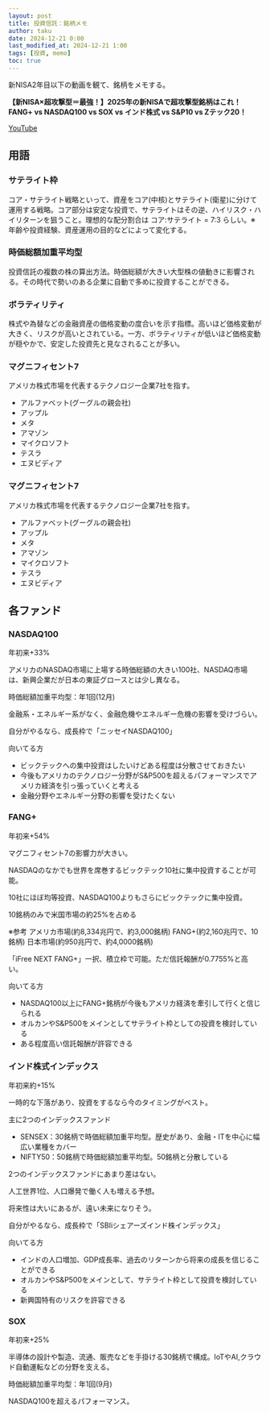 ```yaml
---
layout: post
title: 投資信託：銘柄メモ
author: taku
date: 2024-12-21 0:00
last_modified_at: 2024-12-21 1:00
tags: [投資, memo]
toc: true
---
```


新NISA2年目以下の動画を観て、銘柄をメモする。

**【新NISA×超攻撃型＝最強！】2025年の新NISAで超攻撃型銘柄はこれ！FANG+ vs NASDAQ100 vs SOX vs インド株式 vs S&P10 vs Zテック20！**

<a href="https://www.youtube.com/watch?v=NlH37wx8Sps" target="_blank">YouTube</a>

## 用語

### サテライト枠

コア・サテライト戦略といって、資産をコア(中核)とサテライト(衛星)に分けて運用する戦略。コア部分は安定な投資で、サテライトはその逆、ハイリスク・ハイリターンを狙うこと。理想的な配分割合は コア:サテライト = 7:3 らしい。※年齢や投資経験、資産運用の目的などによって変化する。

### 時価総額加重平均型

投資信託の複数の株の算出方法。時価総額が大きい大型株の値動きに影響される。その時代で勢いのある企業に自動で多めに投資することができる。

### ボラティリティ

株式や為替などの金融資産の価格変動の度合いを示す指標。高いほど価格変動が大きく、リスクが高いとされている。一方、ボラティリティが低いほど価格変動が穏やかで、安定した投資先と見なされることが多い。

### マグニフィセント7

アメリカ株式市場を代表するテクノロジー企業7社を指す。
- アルファベット(グーグルの親会社)
- アップル
- メタ
- アマゾン
- マイクロソフト
- テスラ
- エヌビディア

### マグニフィセント7

アメリカ株式市場を代表するテクノロジー企業7社を指す。
- アルファベット(グーグルの親会社)
- アップル
- メタ
- アマゾン
- マイクロソフト
- テスラ
- エヌビディア

## 各ファンド

### NASDAQ100

年初来+33%

アメリカのNASDAQ市場に上場する時価総額の大きい100社、NASDAQ市場は、新興企業だが日本の東証グロースとは少し異なる。

時価総額加重平均型：年1回(12月)

金融系・エネルギー系がなく、金融危機やエネルギー危機の影響を受けづらい。

自分がやるなら、成長枠で「ニッセイNASDAQ100」

向いてる方
- ビックテックへの集中投資はしたいけどある程度は分散させておきたい
- 今後もアメリカのテクノロジー分野がS&P500を超えるパフォーマンスでアメリカ経済を引っ張っていくと考える
- 金融分野やエネルギー分野の影響を受けたくない

### FANG+

年初来+54%

マグニフィセント7の影響力が大きい。

NASDAQのなかでも世界を席巻するビックテック10社に集中投資することが可能。

10社にほぼ均等投資、NASDAQ100よりもさらにビックテックに集中投資。

10銘柄のみで米国市場の約25%を占める

※参考
アメリカ市場(約8,334兆円で、約3,000銘柄)
FANG+(約2,160兆円で、10銘柄)
日本市場(約950兆円で、約4,0000銘柄)

「iFree NEXT FANG+」一択、積立枠で可能。ただ信託報酬が0.7755%と高い。

向いてる方
- NASDAQ100以上にFANG+銘柄が今後もアメリカ経済を牽引して行くと信じられる
- オルカンやS&P500をメインとしてサテライト枠としての投資を検討している
- ある程度高い信託報酬が許容できる


### インド株式インデックス

年初来約+15%

一時的な下落があり、投資をするなら今のタイミングがベスト。

主に2つのインデックスファンド

- SENSEX：30銘柄で時価総額加重平均型。歴史があり、金融・ITを中心に幅広い業種をカバー
- NIFTY50：50銘柄で時価総額加重平均型。50銘柄と分散している

2つのインデックスファンドにあまり差はない。

人工世界1位、人口爆発で働く人も増える予想。

将来性は大いにあるが、遠い未来になりそう。

自分がやるなら、成長枠で「SBIiシェアーズインド株インデックス」

向いてる方
- インドの人口増加、GDP成長率、過去のリターンから将来の成長を信じることができる
- オルカンやS&P500をメインとして、サテライト枠として投資を検討している
- 新興国特有のリスクを許容できる

### SOX

年初来+25%

半導体の設計や製造、流通、販売などを手掛ける30銘柄で構成。IoTやAI,クラウド自動運転などの分野を支える。

時価総額加重平均型：年1回(9月)

NASDAQ100を超えるパフォーマンス。